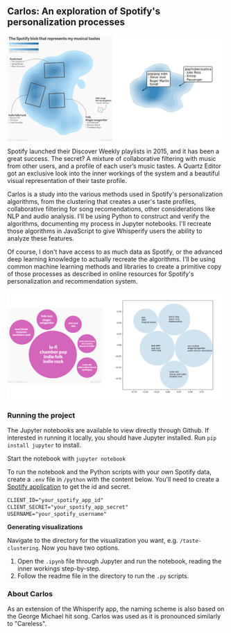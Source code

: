 ## Carlos: An exploration of Spotify's personalization processes

<img src="assets/cluster-taste.png" alt="img" align="center" width="500px" alt="Your music insight">

Spotify launched their Discover Weekly playlists in 2015, and it has been a great success. The secret? A mixture of collaborative filtering with music from other users, and a profile of each user’s music tastes. A Quartz Editor got an exclusive look into the inner workings of the system and a beautiful visual representation of their taste profile.

Carlos is a study into the various methods used in Spotify's personalization algorithms, from the clustering that creates a user's taste profiles, collaborative filtering for song recomendations, other considerations like NLP and audio analysis. I'll be using Python to construct and verify the algorithms, documenting my process in Jupyter notebooks. I'll recreate those algorithms in JavaScript to give Whisperify users the ability to analyze these features. 

Of course, I don't have access to as much data as Spotify, or the advanced deep learning knowledge to actually recreate the algorithms. I'll be using common machine learning methods and libraries to create a primitive copy of those processes as described in online resources for Spotify's personalization and recommendation system. 

<img src="assets/cluster-genre.png" alt="img" align="center" width="500px" alt="Spotify cluster genres">

### Running the project
The Jupyter notebooks are available to view directly through Github. If interested in running it locally, you should have Jupyter installed. Run `pip install jupyter` to install. 

Start the notebook with `jupyter notebook`

To run the notebook and the Python scripts with your own Spotify data, create a `.env` file in `/python` with the content below. You'll need to create a [Spotify application](https://developer.spotify.com/dashboard/) to get the id and secret. 
```
CLIENT_ID="your_spotify_app_id"
CLIENT_SECRET="your_spotify_app_secret"
USERNAME="your_spotify_username"
```

**Generating visualizations**

Navigate to the directory for the visualization you want, e.g. `/taste-clustering`. Now you have two options. 
1. Open the `.ipynb` file through Jupyter and run the notebook, reading the inner workings step-by-step. 
2. Follow the readme file in the directory to run the `.py` scripts. 

### About Carlos

As an extension of the Whisperify app, the naming scheme is also based on the George Michael hit song. Carlos was used as it is pronounced similarly to "Careless". 